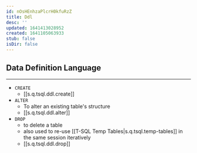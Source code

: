 ```yaml
---
id: nOsHEnhzaPlcrH0kfuRzZ
title: Ddl
desc: ''
updated: 1641413028952
created: 1641105063933
stub: false
isDir: false
---
```


## Data Definition Language

---

- `CREATE` 
  - [[s.q.tsql.ddl.create]]
- `ALTER` 
  - To alter an existing table's structure
  - [[s.q.tsql.ddl.alter]]
- `DROP`
  - to delete a table
  - also used to re-use [[T-SQL Temp Tables|s.q.tsql.temp-tables]] in the same session iteratively
  - [[s.q.tsql.ddl.drop]]
